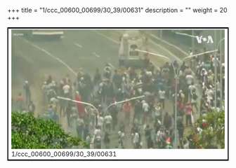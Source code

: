 +++
title = "1/ccc_00600_00699/30_39/00631"
description = ""
weight = 20
+++

<table style="border:2px solid black;max-width:800px;max-height:800px;" 
><tr><td>
<img class="center-fit-jpg"
src="/jpg_/aaa_20190430_NxaOmWaI8sI_00630.jpg">
1/ccc_00600_00699/30_39/00631
</img></td></tr></table>
